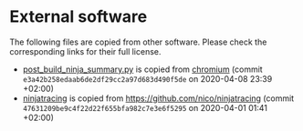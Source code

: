 # External software

The following files are copied from other software.
Please check the corresponding links for their full license.

- [post_build_ninja_summary.py](post_build_ninja_summary.py) is copied from
  [chromium](https://source.chromium.org/chromium/chromium/tools/depot_tools/+/master:post_build_ninja_summary.py)
  (commit `e3a42b258edaab6de2df29cc2a97d683d490f5de` on 2020-04-08 23:39 +02:00)
- [ninjatracing](ninjatracing) is copied from
  https://github.com/nico/ninjatracing
  (commit `47631209be9c4f22d22f655bfa982c7e3e6f5295` on 2020-04-01 01:41 +02:00)
